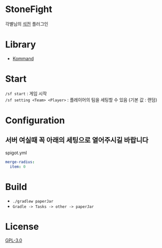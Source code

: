 # StoneFight

각별님의 [석전](https://www.youtube.com/watch?v=FqAD6Z2Ivoo) 플러그인

# Library

* [Kommand](https://github.com/monun/kommand)

# Start

`/sf start` : 게임 시작   
`/sf setting <Team> <Player>` : 플레이어의 팀을 세팅할 수 있음 (기본 값 : 랜덤) 

# Configuration

## 서버 여실때 꼭 아래의 세팅으로 열어주시길 바랍니다

spigot.yml

```yml
merge-radius:
  item: 0
```

# Build

* `./gradlew paperJar`
* `Gradle -> Tasks -> other -> paperJar`

# License

[GPL-3.0](https://github.com/NOOBNUBY/kotlin-plugin-template/blob/master/LICENSE)